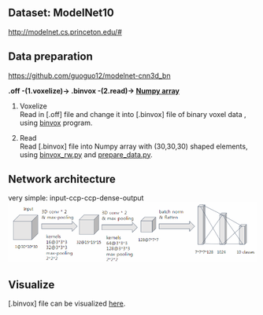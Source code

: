 ## Dataset: ModelNet10 
http://modelnet.cs.princeton.edu/#

## Data preparation 
https://github.com/guoguo12/modelnet-cnn3d_bn

**.off -(1.voxelize)-> .binvox -(2.read)-> [Numpy array](https://github.com/Sooram/ModelNet-3dCNN-tensorflow/blob/master/modelnet10.npz)**

1. Voxelize \
Read in [.off] file and change it into [.binvox] file of binary voxel data , using [binvox](http://www.patrickmin.com/binvox/) program.

2. Read \
Read [.binvox] file into Numpy array with (30,30,30) shaped elements, using [binvox_rw.py](https://github.com/Sooram/ModelNet-3dCNN-tensorflow/blob/master/binvox_rw.py) and [prepare_data.py](https://github.com/Sooram/ModelNet-3dCNN-tensorflow/blob/master/prepare_data.py).

## Network architecture
very simple: input-ccp-ccp-dense-output
![Overview](https://github.com/Sooram/ModelNet-3dCNN-tensorflow/blob/master/network.PNG)

## Visualize
[.binvox] file can be visualized [here](https://github.com/raahii/simple_voxel_viewer).
